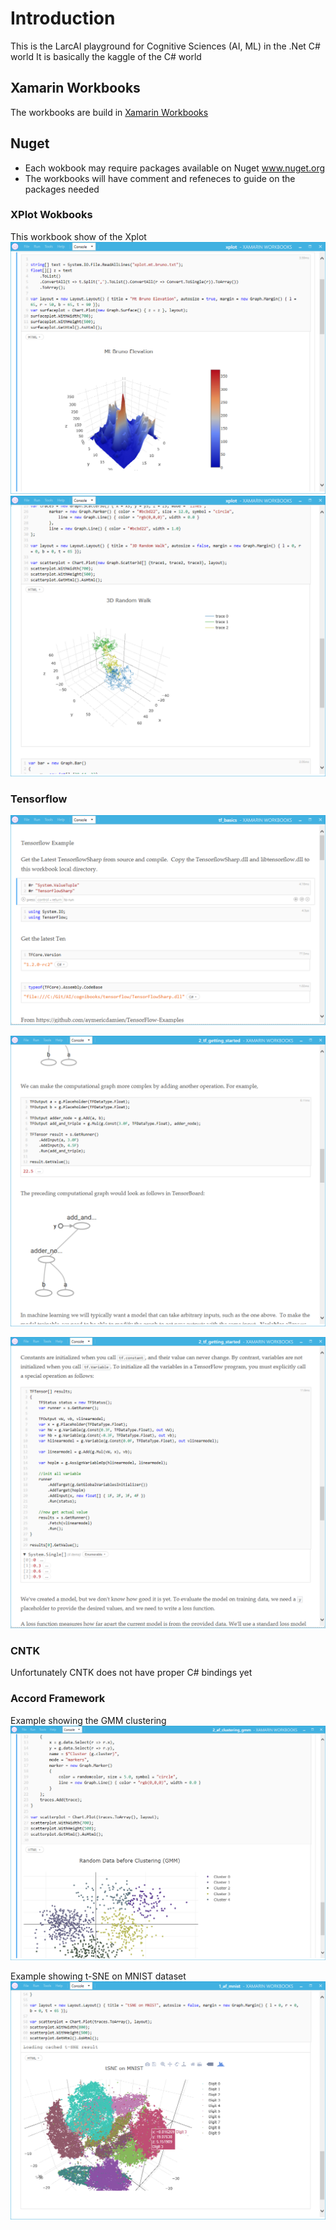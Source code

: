 # Introduction
This is the LarcAI playground for Cognitive Sciences (AI, ML) in the .Net C# world
It is basically the kaggle of the C# world

## Xamarin Workbooks
The workbooks are build in 
[Xamarin Workbooks](https://developer.xamarin.com/guides/cross-platform/workbooks/)

## Nuget
- Each wokbook may require packages available on Nuget www.nuget.org
- The workbooks will have comment and refeneces to guide on the packages needed

### XPlot Wokbooks
This workbook show of the Xplot
![Screenshot.Xplot](screenshot.xplot1.png)
![Screenshot.Xplot2](screenshot.xplot2.png)

### Tensorflow

![Screenshot.Tfsharp](screenshot.tfsharp.png)

![Screenshot.Tf.Gs.A](./tensorflow/screenshot.tf.gs.a.png)

![Screenshot.Tf.Gs.B](./tensorflow/screenshot.tf.gs.b.png)


### CNTK

Unfortunately CNTK does not have proper C# bindings yet

### Accord Framework

Example showing the GMM clustering
![Af Gmm](./accordframework/af_gmm.png)

Example showing t-SNE on MNIST dataset
![Af Tsne Mnist](./accordframework/af_tsne_mnist.png)

